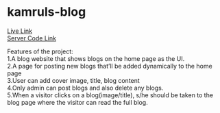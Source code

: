 # kamruls-blog

<a href="https://native-retro-blog.web.app" alt="">Live Link</a>
<br>
<a href="https://github.com/mohammadkamrulhasan/native-retro-blog-server/tree/main" alt="">Server Code Link</a>


Features of the project:<br>
1.A blog website that shows blogs on the home page as the UI.<br>
2.A page for posting new blogs that’ll be added dynamically to the home page<br>
3.User can add cover image, title, blog content<br>
4.Only admin can post blogs and also delete any blogs.<br>
5.When a visitor clicks on a blog(image/title), s/he should be taken to the <br>
blog page where the visitor can read the full blog.
